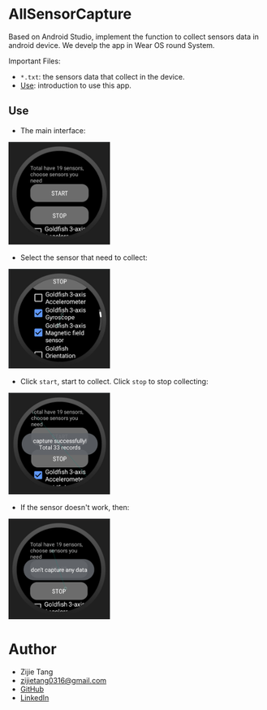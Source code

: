 # AllSensorCapture
 
Based on Android Studio, implement the function to collect sensors data in android device. We develp the app in Wear OS round System.

Important Files:
- `*.txt`: the sensors data that collect in the device.
- [Use](#Use): introduction to use this app.

## Use
- The main interface:
<img src="image/app1.png" width="200">

- Select the sensor that need to collect:
<img src="image/app2.png" width="200">

- Click `start`, start to collect. Click `stop` to stop collecting:
<img src="image/app3.png" width="200">

- If the sensor doesn't work, then:
<img src="image/app4.png" width="200">

# Author

- Zijie Tang
- zijietang0316@gmail.com
- [GitHub](https://github.com/zijietang0316)
- [LinkedIn](https://www.linkedin.com/in/zijie-tang-4ba81b240/)
